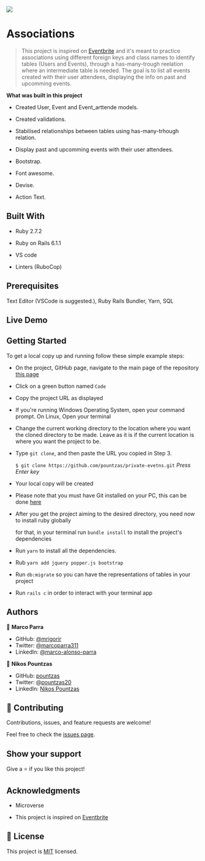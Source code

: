 ![](https://img.shields.io/badge/Microverse-blueviolet)

# Associations

> This project is inspired on [Eventbrite](https://www.eventbrite.com/) and it's meant to practice associations using different foreign keys and class names to identify tables (Users and Events), through a has-many-trough reelation where an intermediate table is needed. The goal is to list all events created with their user attendees, displaying the info on past and upcomming events. 
  
**What was built in this project**

- Created User, Event and Event_arttende models.

- Created validations.

- Stabilised relationships between tables using has-many-trhough relation.

- Display past and upcomming events with their user attendees.

- Bootstrap.

- Font awesome.

- Devise.

- Action Text.

## Built With

- Ruby 2.7.2

- Ruby on Rails 6.1.1

- VS code

- Linters (RuboCop)

## Prerequisites

Text Editor (VSCode is suggested.), Ruby Rails Bundler, Yarn, SQL

## Live Demo


## Getting Started

To get a local copy up and running follow these simple example steps:

- On the project, GitHub page, navigate to the main page of the repository [this page](https://github.com/pountzas/private-events.git)

- Click on a green button named `Code`

- Copy the project URL as displayed

- If you're running Windows Operating System, open your command prompt. On Linux, Open your terminal

- Change the current working directory to the location where you want the cloned directory to be made. Leave as it is if the current location is where you want the project to be.

- Type `git clone`, and then paste the URL you copied in Step 3.<br>

  `$ git clone https://github.com/pountzas/private-evetns.git` <em>Press Enter key</em><br>

- Your local copy will be created

- Please note that you must have Git installed on your PC, this can be done [here](https://gist.github.com/derhuerst/1b15ff4652a867391f03)

- After you get the project aiming to the desired directory, you need now to install ruby globally
  
  for that, in your terminal run `bundle install` to install the project's dependencies

- Run `yarn` to install all the dependencies.

- Rub ``yarn add jquery popper.js bootstrap``

- Run `db:migrate` so you can have the representations of tables in your project

- Run `rails c` in order to interact with your terminal app

## Authors

👤 **Marco Parra**

- GitHub: [@mrigorir](https://github.com/mrigorir)
- Twitter: [@marcoparra311](https://twitter.com/marcoparra311)
- LinkedIn: [@marco-alonso-parra](https://www.linkedin.com/in/marco-alonso-parra/)


👤 **Nikos Pountzas**

- GitHub: [pountzas](https://github.com/pountzas)
- Twitter: [@pountzas20](https://twitter.com/pountzas20)
- LinkedIn: [Nikos Pountzas](https://www.linkedin.com/in/nikos-pountzas/)

## 🤝 Contributing

Contributions, issues, and feature requests are welcome!

Feel free to check the [issues page](https://github.com/pountzas/private-events.git/issues).

## Show your support

Give a ⭐️ if you like this project!

## Acknowledgments

- Microverse

- This project is inspired on [Eventbrite](https://www.eventbrite.com/)

## 📝 License

This project is [MIT](https://en.wikipedia.org/wiki/MIT_License) licensed.
